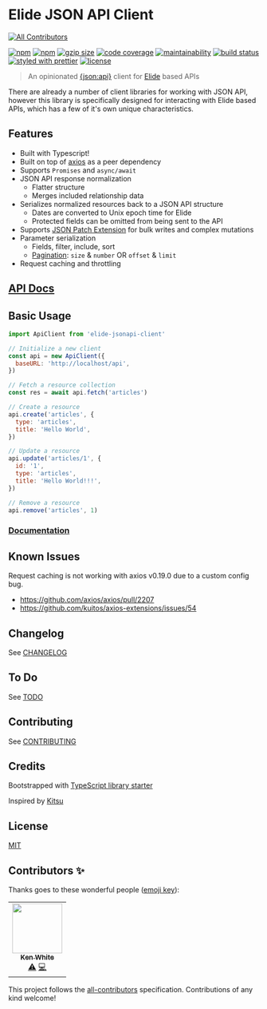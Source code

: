 # Elide JSON API Client
<!-- ALL-CONTRIBUTORS-BADGE:START - Do not remove or modify this section -->
[![All Contributors](https://img.shields.io/badge/all_contributors-1-orange.svg?style=flat-square)](#contributors-)
<!-- ALL-CONTRIBUTORS-BADGE:END -->

[![npm](https://flat.badgen.net/npm/v/elide-jsonapi-client)](https://www.npmjs.com/package/elide-jsonapi-client)
[![npm](https://flat.badgen.net/npm/dt/elide-jsonapi-client)](https://www.npmjs.com/package/elide-jsonapi-client)
[![gzip size](https://flat.badgen.net/bundlephobia/minzip/elide-jsonapi-client)](https://bundlephobia.com/result?p=elide-jsonapi-client)
[![code coverage](https://flat.badgen.net/coveralls/c/github/nerdstep/elide-jsonapi-client)](https://coveralls.io/github/nerdstep/elide-jsonapi-client)
[![maintainability](https://flat.badgen.net/codeclimate/maintainability/nerdstep/elide-jsonapi-client)](https://codeclimate.com/github/nerdstep/elide-jsonapi-client)
[![build status](https://flat.badgen.net/travis/nerdstep/elide-jsonapi-client)](https://travis-ci.org/nerdstep/elide-jsonapi-client)
[![styled with prettier](https://flat.badgen.net/badge/styled%20with/prettier/pink)](https://github.com/prettier/prettier)
[![license](https://flat.badgen.net/github/license/nerdstep/elide-jsonapi-client)](./LICENSE)

> An opinionated [{json:api}](http://jsonapi.org) client for [Elide](http://elide.io) based APIs

There are already a number of client libraries for working with JSON API, however this library is specifically designed for interacting with Elide based APIs, which has a few of it's own unique characteristics.

## Features

- Built with Typescript!
- Built on top of [axios](https://github.com/axios/axios) as a peer dependency
- Supports `Promises` and `async/await`
- JSON API response normalization
  - Flatter structure
  - Merges included relationship data
- Serializes normalized resources back to a JSON API structure
  - Dates are converted to Unix epoch time for Elide
  - Protected fields can be omitted from being sent to the API
- Supports [JSON Patch Extension](https://github.com/json-api/json-api/blob/9c7a03dbc37f80f6ca81b16d444c960e96dd7a57/extensions/jsonpatch/index.md) for bulk writes and complex mutations
- Parameter serialization
  - Fields, filter, include, sort
  - [Pagination](http://elide.io/pages/guide/10-jsonapi.html#pagination): `size` & `number` OR `offset` & `limit`
- Request caching and throttling

## [API Docs](https://nerdstep.github.io/elide-jsonapi-client)

## Basic Usage

```js
import ApiClient from 'elide-jsonapi-client'

// Initialize a new client
const api = new ApiClient({
  baseURL: 'http://localhost/api',
})

// Fetch a resource collection
const res = await api.fetch('articles')

// Create a resource
api.create('articles', {
  type: 'articles',
  title: 'Hello World',
})

// Update a resource
api.update('articles/1', {
  id: '1',
  type: 'articles',
  title: 'Hello World!!!',
})

// Remove a resource
api.remove('articles', 1)
```

### [Documentation](https://github.com/nerdstep/elide-jsonapi-client/wiki)

## Known Issues

Request caching is not working with axios v0.19.0 due to a custom config bug.

- https://github.com/axios/axios/pull/2207
- https://github.com/kuitos/axios-extensions/issues/54

## Changelog

See [CHANGELOG](./CHANGELOG.md)

## To Do

See [TODO](./TODO.md)

## Contributing

See [CONTRIBUTING](./CONTRIBUTING.md)

## Credits

Bootstrapped with [TypeScript library starter](https://github.com/alexjoverm/typescript-library-starter)

Inspired by [Kitsu](https://github.com/wopian/kitsu/tree/master/packages/kitsu)

## License

[MIT](./LICENSE)

## Contributors ✨

Thanks goes to these wonderful people ([emoji key](https://allcontributors.org/docs/en/emoji-key)):

<!-- ALL-CONTRIBUTORS-LIST:START - Do not remove or modify this section -->
<!-- prettier-ignore-start -->
<!-- markdownlint-disable -->
<table>
  <tr>
    <td align="center"><a href="https://github.com/white3km"><img src="https://avatars1.githubusercontent.com/u/58864197?v=4" width="100px;" alt=""/><br /><sub><b>Ken White</b></sub></a><br /><a href="https://github.com/nerdstep/elide-jsonapi-client/commits?author=white3km" title="Tests">⚠️</a> <a href="https://github.com/nerdstep/elide-jsonapi-client/commits?author=white3km" title="Code">💻</a></td>
  </tr>
</table>

<!-- markdownlint-enable -->
<!-- prettier-ignore-end -->
<!-- ALL-CONTRIBUTORS-LIST:END -->

This project follows the [all-contributors](https://github.com/all-contributors/all-contributors) specification. Contributions of any kind welcome!